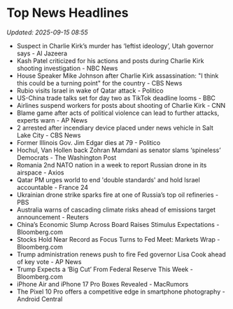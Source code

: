 # Top News Headlines

_Updated: 2025-09-15 08:55_

- Suspect in Charlie Kirk’s murder has ‘leftist ideology’, Utah governor says - Al Jazeera
- Kash Patel criticized for his actions and posts during Charlie Kirk shooting investigation - NBC News
- House Speaker Mike Johnson after Charlie Kirk assassination: "I think this could be a turning point" for the country - CBS News
- Rubio visits Israel in wake of Qatar attack - Politico
- US-China trade talks set for day two as TikTok deadline looms - BBC
- Airlines suspend workers for posts about shooting of Charlie Kirk - CNN
- Blame game after acts of political violence can lead to further attacks, experts warn - AP News
- 2 arrested after incendiary device placed under news vehicle in Salt Lake City - CBS News
- Former Illinois Gov. Jim Edgar dies at 79 - Politico
- Hochul, Van Hollen back Zohran Mamdani as senator slams ‘spineless’ Democrats - The Washington Post
- Romania 2nd NATO nation in a week to report Russian drone in its airspace - Axios
- Qatar PM urges world to end 'double standards' and hold Israel accountable - France 24
- Ukrainian drone strike sparks fire at one of Russia’s top oil refineries - PBS
- Australia warns of cascading climate risks ahead of emissions target announcement - Reuters
- China’s Economic Slump Across Board Raises Stimulus Expectations - Bloomberg.com
- Stocks Hold Near Record as Focus Turns to Fed Meet: Markets Wrap - Bloomberg.com
- Trump administration renews push to fire Fed governor Lisa Cook ahead of key vote - AP News
- Trump Expects a ‘Big Cut’ From Federal Reserve This Week - Bloomberg.com
- iPhone Air and iPhone 17 Pro Boxes Revealed - MacRumors
- The Pixel 10 Pro offers a competitive edge in smartphone photography - Android Central